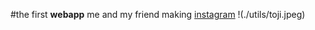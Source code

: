 #the first **webapp** me and my friend making
[instagram](https://www.instagram.com/arthur_sensai/)
!(./utils/toji.jpeg)
